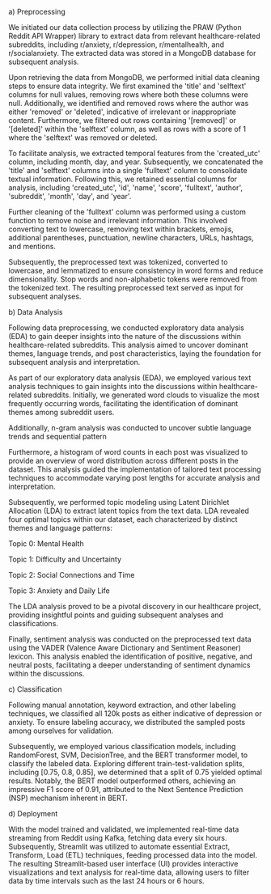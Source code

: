 a) Preprocessing

We initiated our data collection process by utilizing the PRAW (Python Reddit API Wrapper) library to extract data from relevant healthcare-related subreddits, including r/anxiety, r/depression, r/mentalhealth, and r/socialanxiety. The extracted data was stored in a MongoDB database for subsequent analysis.

Upon retrieving the data from MongoDB, we performed initial data cleaning steps to ensure data integrity. We first examined the 'title' and 'selftext' columns for null values, removing rows where both these columns were null. Additionally, we identified and removed rows where the author was either 'removed' or 'deleted', indicative of irrelevant or inappropriate content. Furthermore, we filtered out rows containing '[removed]' or '[deleted]' within the 'selftext' column, as well as rows with a score of 1 where the 'selftext' was removed or deleted.

To facilitate analysis, we extracted temporal features from the 'created_utc' column, including month, day, and year. Subsequently, we concatenated the 'title' and 'selftext' columns into a single 'fulltext' column to consolidate textual information. Following this, we retained essential columns for analysis, including 'created_utc', 'id', 'name', 'score', 'fulltext', 'author', 'subreddit', 'month', 'day', and 'year'.

Further cleaning of the 'fulltext' column was performed using a custom function to remove noise and irrelevant information. This involved converting text to lowercase, removing text within brackets, emojis, additional parentheses, punctuation, newline characters, URLs, hashtags, and mentions.

Subsequently, the preprocessed text was tokenized, converted to lowercase, and lemmatized to ensure consistency in word forms and reduce dimensionality. Stop words and non-alphabetic tokens were removed from the tokenized text. The resulting preprocessed text served as input for subsequent analyses.

b) Data Analysis

Following data preprocessing, we conducted exploratory data analysis (EDA) to gain deeper insights into the nature of the discussions within healthcare-related subreddits. This analysis aimed to uncover dominant themes, language trends, and post characteristics, laying the foundation for subsequent analysis and interpretation.

As part of our exploratory data analysis (EDA), we employed various text analysis techniques to gain insights into the discussions within healthcare-related subreddits. Initially, we generated word clouds to visualize the most frequently occurring words, facilitating the identification of dominant themes among subreddit users.

Additionally, n-gram analysis was conducted to uncover subtle language trends and sequential pattern

Furthermore, a histogram of word counts in each post was visualized to provide an overview of word distribution across different posts in the dataset. This analysis guided the implementation of tailored text processing techniques to accommodate varying post lengths for accurate analysis and interpretation.

Subsequently, we performed topic modeling using Latent Dirichlet Allocation (LDA) to extract latent topics from the text data. LDA revealed four optimal topics within our dataset, each characterized by distinct themes and language patterns:

Topic 0: Mental Health

Topic 1: Difficulty and Uncertainty

Topic 2: Social Connections and Time

Topic 3: Anxiety and Daily Life

The LDA analysis proved to be a pivotal discovery in our healthcare project, providing insightful points and guiding subsequent analyses and classifications.

Finally, sentiment analysis was conducted on the preprocessed text data using the VADER (Valence Aware Dictionary and Sentiment Reasoner) lexicon. This analysis enabled the identification of positive, negative, and neutral posts, facilitating a deeper understanding of sentiment dynamics within the discussions.

c) Classification

Following manual annotation, keyword extraction, and other labeling techniques, we classified all 120k posts as either indicative of depression or anxiety. To ensure labeling accuracy, we distributed the sampled posts among ourselves for validation.

Subsequently, we employed various classification models, including RandomForest, SVM, DecisionTree, and the BERT transformer model, to classify the labeled data. Exploring different train-test-validation splits, including [0.75, 0.8, 0.85], we determined that a split of 0.75 yielded optimal results. Notably, the BERT model outperformed others, achieving an impressive F1 score of 0.91, attributed to the Next Sentence Prediction (NSP) mechanism inherent in BERT.

d) Deployment

With the model trained and validated, we implemented real-time data streaming from Reddit using Kafka, fetching data every six hours. Subsequently, Streamlit was utilized to automate essential Extract, Transform, Load (ETL) techniques, feeding processed data into the model. The resulting Streamlit-based user interface (UI) provides interactive visualizations and text analysis for real-time data, allowing users to filter data by time intervals such as the last 24 hours or 6 hours.
